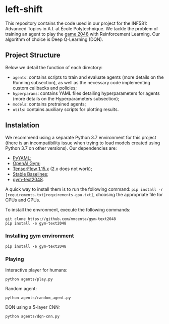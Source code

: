 # left-shift

This repository contains the code used in our project for the INF581: Advanced Topics in A.I. at École Polytechnique. We tackle the problem of training an agent to play the [game 2048](https://en.wikipedia.org/wiki/2048_(video_game)) with Reinforcement Learning. Our algorithm of choice is Deep Q-Learning (DQN).

## Project Structure

Below we detail the function of each directory:

* `agents`: contains scripts to train and evaluate agents (more details on the Running subsection), as well as the necessary code implementing custom callbacks and policies;
* `hyperparams`: contains YAML files detailing hyperparameters for agents (more details on the Hyperparameters subsection);
* `models`: contains pretrained agents;
* `utils`: contains auxiliary scripts for plotting results.

## Instalation
 
We recommend using a separate Python 3.7 environment for this project (there is an incompatibility issue when trying to load models created using Python 3.7 on other versions). Our dependencies are:

* [PyYAML](https://pyyaml.org);
* [OpenAI Gym](https://github.com/openai/gym);
* [TensorFlow 1.15.x](https://www.tensorflow.org) (2.x does not work);
* [Stable Baselines](https://github.com/hill-a/stable-baselines);
* [gym-text2048](https://github.com/mmcenta/gym-text2048).

A quick way to install them is to run the following command:
`pip install -r [requirements.txt|requirements-gpu.txt]`,
choosing the appropriate file for CPUs and GPUs.

To install the envronment, execute the following commands:
```
git clone https://github.com/mmcenta/gym-text2048
pip install -e gym-text2048
```

### Installing gym environment

```
pip install -e gym-text2048
```

### Playing

Interactive player for humans:
```
python agents/play.py
```

Random agent:
```
python agents/random_agent.py
```

DQN using a 5-layer CNN:
```
python agents/dqn-cnn.py
```



